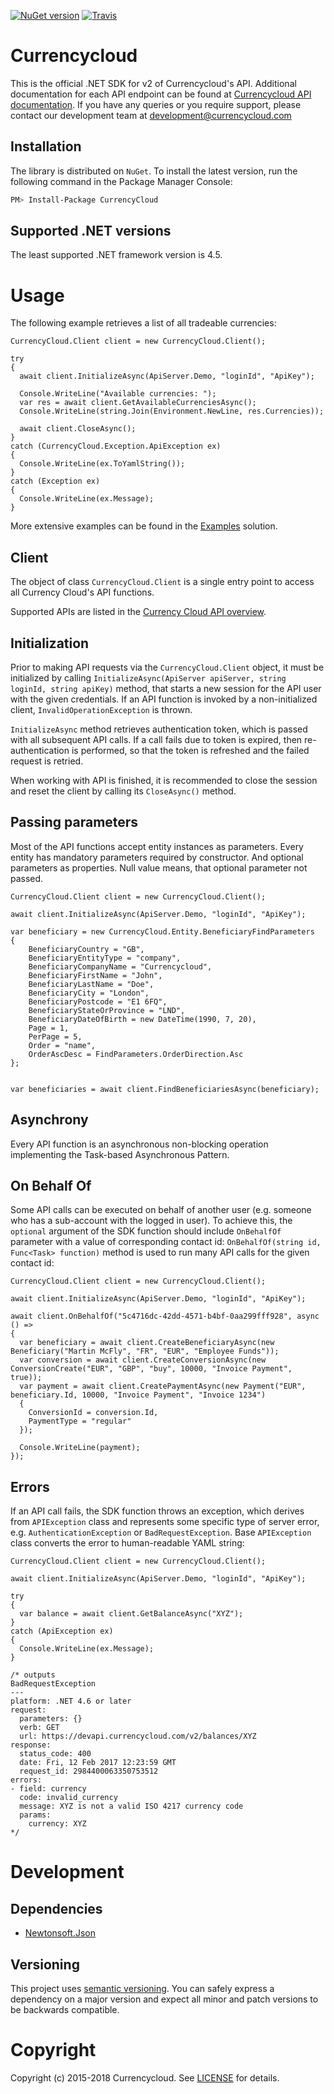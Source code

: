 [![NuGet version](https://img.shields.io/nuget/v/CurrencyCloud.svg)](https://www.nuget.org/packages/CurrencyCloud/) [![Travis](https://img.shields.io/travis/CurrencyCloud/currencycloud-net.svg)](https://travis-ci.org/CurrencyCloud/currencycloud-net)

# Currencycloud

This is the official .NET SDK for v2 of Currencycloud's API. Additional documentation for each API endpoint can be found at [Currencycloud API documentation][introduction]. If you have any queries or you require support, please contact our development team at development@currencycloud.com

## Installation

The library is distributed on `NuGet`. To install the latest version, run the following command in the Package Manager Console: 

``` sh
PM> Install-Package CurrencyCloud
```

## Supported .NET versions

The least supported .NET framework version is 4.5.

# Usage

The following example retrieves a list of all tradeable currencies:

```
CurrencyCloud.Client client = new CurrencyCloud.Client();

try
{
  await client.InitializeAsync(ApiServer.Demo, "loginId", "ApiKey");

  Console.WriteLine("Available currencies: ");
  var res = await client.GetAvailableCurrenciesAsync();
  Console.WriteLine(string.Join(Environment.NewLine, res.Currencies));
  
  await client.CloseAsync();
}
catch (CurrencyCloud.Exception.ApiException ex)
{
  Console.WriteLine(ex.ToYamlString());
}
catch (Exception ex)
{
  Console.WriteLine(ex.Message);
}
```
More extensive examples can be found in the [Examples] solution.

## Client

The object of class `CurrencyCloud.Client` is a single entry point to access all Currency Cloud's API functions.

Supported APIs are listed in the [Currency Cloud API overview][overview].

## Initialization

Prior to making API requests via the `CurrencyCloud.Client` object, it must be initialized by calling `InitializeAsync(ApiServer apiServer, string loginId, string apiKey)` method, that starts a new session for the API user with the given credentials. If an API function is invoked by a non-initialized client, `InvalidOperationException` is thrown.

`InitializeAsync` method retrieves authentication token, which is passed with all subsequent API calls. If a call fails due to token is expired, then re-authentication is performed, so that the token is refreshed and the failed request is retried.

When working with API is finished, it is recommended to close the session and reset the client by calling its `CloseAsync()` method.

## Passing parameters

Most of the API functions accept entity instances as parameters. Every entity has mandatory parameters required by constructor. And optional parameters as properties. Null value means, that optional parameter not passed.

```
CurrencyCloud.Client client = new CurrencyCloud.Client();

await client.InitializeAsync(ApiServer.Demo, "loginId", "ApiKey");

var beneficiary = new CurrencyCloud.Entity.BeneficiaryFindParameters
{
    BeneficiaryCountry = "GB",
    BeneficiaryEntityType = "company",
    BeneficiaryCompanyName = "Currencycloud",
    BeneficiaryFirstName = "John",
    BeneficiaryLastName = "Doe",
    BeneficiaryCity = "London",
    BeneficiaryPostcode = "E1 6FQ",
    BeneficiaryStateOrProvince = "LND",
    BeneficiaryDateOfBirth = new DateTime(1990, 7, 20),
    Page = 1,
    PerPage = 5,
    Order = "name",
    OrderAscDesc = FindParameters.OrderDirection.Asc
};


var beneficiaries = await client.FindBeneficiariesAsync(beneficiary);
```

## Asynchrony

Every API function is an asynchronous non-blocking operation implementing the Task-based Asynchronous Pattern.

## On Behalf Of

Some API calls can be executed on behalf of another user (e.g. someone who has a sub-account with the logged in user). To achieve this, the `optional` argument of the SDK function should include `OnBehalfOf` parameter with a value of corresponding contact id:
`OnBehalfOf(string id, Func<Task> function)` method is used to run many API calls for the given contact id:

```
CurrencyCloud.Client client = new CurrencyCloud.Client();

await client.InitializeAsync(ApiServer.Demo, "loginId", "ApiKey");

await client.OnBehalfOf("5c4716dc-42dd-4571-b4bf-0aa299fff928", async () =>
{
  var beneficiary = await client.CreateBeneficiaryAsync(new Beneficiary("Martin McFly", "FR", "EUR", "Employee Funds"));
  var conversion = await client.CreateConversionAsync(new ConversionCreate("EUR", "GBP", "buy", 10000, "Invoice Payment", true));
  var payment = await client.CreatePaymentAsync(new Payment("EUR", beneficiary.Id, 10000, "Invoice Payment", "Invoice 1234")
  {
    ConversionId = conversion.Id,
    PaymentType = "regular"
  });

  Console.WriteLine(payment);
});
```
## Errors

If an API call fails, the SDK function throws an exception, which derives from `APIException` class and represents some specific type of server error, e.g. `AuthenticationException` or `BadRequestException`.
Base `APIException` class converts the error to human-readable YAML string:

```
CurrencyCloud.Client client = new CurrencyCloud.Client();

await client.InitializeAsync(ApiServer.Demo, "loginId", "ApiKey");

try
{
  var balance = await client.GetBalanceAsync("XYZ");
}
catch (ApiException ex)
{
  Console.WriteLine(ex.Message);
}

/* outputs
BadRequestException
---
platform: .NET 4.6 or later
request:
  parameters: {}
  verb: GET
  url: https://devapi.currencycloud.com/v2/balances/XYZ
response:
  status_code: 400
  date: Fri, 12 Feb 2017 12:23:59 GMT
  request_id: 2984400063350753512
errors:
- field: currency
  code: invalid_currency
  message: XYZ is not a valid ISO 4217 currency code
  params:
    currency: XYZ
*/
```
# Development

## Dependencies

* [Newtonsoft.Json][newtonsoft]

## Versioning

This project uses [semantic versioning][semver]. You can safely express a dependency on a major version and expect all minor and patch versions to be backwards compatible.

# Copyright

Copyright (c) 2015-2018 Currencycloud. See [LICENSE][license] for details.

[introduction]: https://developer.currencycloud.com/documentation/getting-started/introduction
[overview]:     https://developer.currencycloud.com/documentation/api-docs/overview/
[examples]:     Examples
[newtonsoft]:   https://www.nuget.org/packages/Newtonsoft.Json/
[semver]:       http://semver.org/
[license]:      LICENSE.md
